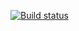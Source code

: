 [![Build status](https://ci.appveyor.com/api/projects/status/5uho9hjn3emm67y7/branch/main?svg=true)](https://ci.appveyor.com/project/AlaniyaIl/hm2-1/branch/main)


